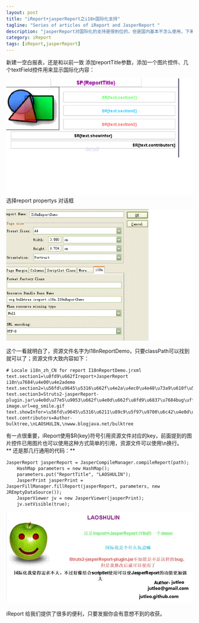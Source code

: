 ```yaml
---
layout: post
title: "iReport+jasperReport之i18n国际化支持"
tagline: "Series of articles of iReport and JasperReport "
description: "jasperReport对国际化的支持是很到位的，但是国内基本不怎么使用，下来看看国际化的使用吧！"
category: iReport
tags: [iReport,jasperReport]
---
```


新建一空白报表，还是和以前一致 添加reportTitle参数，添加一个图片控件、几个textField控件用来显示国际化内容：  

<!-- more -->
![显示效果](/static/images/20130507004.jpg)  
选择report propertys 对话框

<!-- more -->
![显示效果](/static/images/20130507005.jpg)  

这个一看就明白了，资源文件名字为I18nReportDemo，只要classPath可以找到就可以了；资源文件大致内容如下：  
	
	# Locale i18n_zh_CN for report I18nReportDemo.jrxml
	text.section1=\u8fd9\u662fIreport+JasperReport i18n\u7684\u4e00\u4e2ademo
	text.section2=\u56fd\u9645\u5316\u662f\u4e2a\u4ec0\u4e48\u73a9\u610f\u561b
	text.section3=Struts2-jasperReport-plugin.jar\u4e0d\u77e5\u9053\u662f\u4e0d\u662f\u8fd9\u6837\u7684bug\uff0c\u4f46\u662f\u6211\u4fee\u6539\u540e\u5c31\u53ef\u4ee5\u4f7f\u7528\u4e86
	image.url=eg_smile.gif
	text.showInfor=\u56fd\u9645\u5316\u6211\u89c9\u5f97\u9700\u6c42\u4e0d\u5927\uff0c\u4e0d\u8fc7\u597d\u50cf\u7ed3\u5408scriptlet\u4f7f\u7528\u53ef\u4ee5\u4f7fJasperReport\u7684\u529f\u80fd\u66f4\u52a0\u5f3a\u5927
	text.contributors=Author-bulktree,\nLAOSHULIN,\nwww.blogjava.net/bulktree  
	
有一点很重要，iReport使用$R{key}符号引用资源文件对应的key，前面提到的图片控件已用图片也可以使用这种方式简单的引用，资源文件可以使用\n换行。  
** 还是那几行通用的代码：**  
	
	JasperReport jasperReport = JasperCompileManager.compileReport(path);
        HashMap parameters = new HashMap();
        parameters.put("ReportTitle", "LAOSHULIN");
        JasperPrint jasperPrint = JasperFillManager.fillReport(jasperReport, parameters, new JREmptyDataSource());
        JasperViewer jv = new JasperViewer(jasperPrint);
        jv.setVisible(true);
		
![显示效果](/static/images/20130507006.jpg) 

iReport 给我们提供了很多的便利，只要发掘你会有意想不到的收获。  